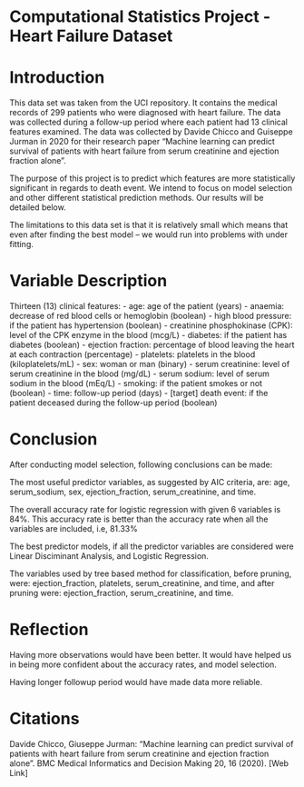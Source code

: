 # Computational Statistics Project - Heart Failure Dataset

# Introduction 
This data set was taken from the UCI repository. It contains the medical records of 299 patients who were diagnosed with heart failure. The data was collected during a follow-up period where each patient had 13 clinical features examined. The data was collected by Davide Chicco and Guiseppe Jurman in 2020 for their research paper “Machine learning can predict survival of patients with heart failure from serum creatinine and ejection fraction alone”.

The purpose of this project is to predict which features are more statistically significant in regards to death event. We intend to focus on model selection and other different statistical prediction methods. Our results will be detailed below.

The limitations to this data set is that it is relatively small which means that even after finding the best model – we would run into problems with under fitting.

# Variable Description 

Thirteen (13) clinical features: - age: age of the patient (years) - anaemia: decrease of red blood cells or hemoglobin (boolean) - high blood pressure: if the patient has hypertension (boolean) - creatinine phosphokinase (CPK): level of the CPK enzyme in the blood (mcg/L) - diabetes: if the patient has diabetes (boolean) - ejection fraction: percentage of blood leaving the heart at each contraction (percentage) - platelets: platelets in the blood (kiloplatelets/mL) - sex: woman or man (binary) - serum creatinine: level of serum creatinine in the blood (mg/dL) - serum sodium: level of serum sodium in the blood (mEq/L) - smoking: if the patient smokes or not (boolean) - time: follow-up period (days) - [target] death event: if the patient deceased during the follow-up period (boolean)

# Conclusion 

After conducting model selection, following conclusions can be made:

The most useful predictor variables, as suggested by AIC criteria, are: age, serum_sodium, sex, ejection_fraction, serum_creatinine, and time.

The overall accuracy rate for logistic regression with given 6 variables is 84%. This accuracy rate is better than the accuracy rate when all the variables are included, i.e, 81.33%

The best predictor models, if all the predictor variables are considered were Linear Disciminant Analysis, and Logistic Regression.

The variables used by tree based method for classification, before pruning, were: ejection_fraction, platelets, serum_creatinine, and time, and after pruning were: ejection_fraction, serum_creatinine, and time.

# Reflection 

Having more observations would have been better. It would have helped us in being more confident about the accuracy rates, and model selection.

Having longer followup period would have made data more reliable.

# Citations

Davide Chicco, Giuseppe Jurman: “Machine learning can predict survival of patients with heart failure from serum creatinine and ejection fraction alone”. BMC Medical Informatics and Decision Making 20, 16 (2020). [Web Link]
